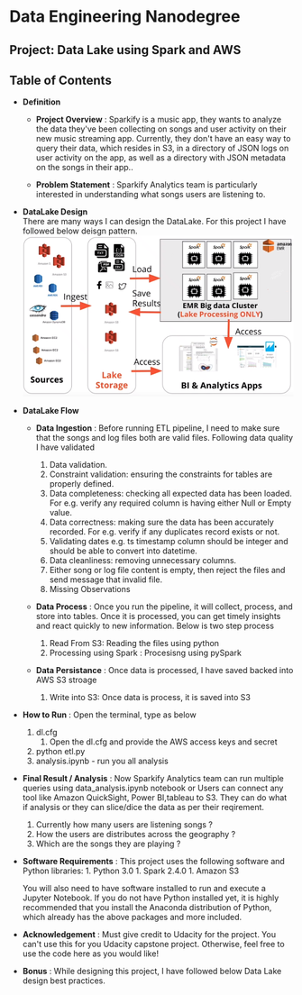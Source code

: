 # Data Engineering Nanodegree
## Project: Data Lake using Spark and AWS
## Table of Contents
* **Definition**
    * **Project Overview** :
    Sparkify is a music app, they wants to analyze the data they've been collecting on songs and user activity on their new music streaming app.
    Currently, they don't have an easy way to query their data, which resides in S3, in a directory of JSON logs on user activity on the app, as well as a directory with JSON metadata on the songs in their app..
    
    * **Problem Statement** : 
       Sparkify Analytics team is particularly interested in understanding what songs users are listening to.
   
* **DataLake Design**    
    There are many ways I can design the DataLake. For this project I have followed below deisgn pattern.
    ![Sparkify DataLake Model](https://github.com/ddgope/Data-Lake-Using-Spark/blob/master/AWSDataLake.png)
    
* **DataLake Flow**   
    * **Data Ingestion** : 
        Before running ETL pipeline, I need to make sure that the songs and log files both are valid files. Following data quality I have validated
        1. Data validation.
        1. Constraint validation: ensuring the constraints for tables are properly defined.
        1. Data completeness: checking all expected data has been loaded. For e.g. verify any required column is having either Null or Empty value.
        1. Data correctness: making sure the data has been accurately recorded. For e.g. verify if any duplicates record exists or not.
        1. Validating dates e.g. ts timestamp column should be integer and should be able to convert into datetime.
        1. Data cleanliness: removing unnecessary columns.
        1. Either song or log file content is empty, then reject the files and send message that invalid file.
        1. Missing Observations
        
    * **Data Process** :
    Once you run the pipeline, it will collect, process, and store into tables. Once it is processed, you can get timely insights and react quickly to new information. Below is two step process
        1. Read From S3: Reading the files using python
        1. Processing using Spark : Procesisng using pySpark

    * **Data Persistance** :
    Once data is processed, I have saved backed into AWS S3 stroage
        1. Write into S3: Once data is process, it is saved into S3
           
* **How to Run** : Open the terminal, type as below
    1. dl.cfg
        1. Open the dl.cfg and provide the AWS access keys and secret        
    1. python etl.py
    1. analysis.ipynb - run you all analysis
    
* **Final Result / Analysis** : Now Sparkify Analytics team can run multiple queries using data_analysis.ipynb notebook or Users can connect any tool like Amazon QuickSight, Power BI,tableau to S3. They can do what if analysis or they can slice/dice the data as per their reqirement. 
    1. Currently how many users are listening songs ?
    1. How the users are distributes across the geography ?
    1. Which are the songs they are playing ?
    
* **Software Requirements** : This project uses the following software and Python libraries:
        1. Python 3.0
        1. Spark 2.4.0
        1. Amazon S3
        
    You will also need to have software installed to run and execute a Jupyter Notebook.
    If you do not have Python installed yet, it is highly recommended that you install the Anaconda distribution of Python, which already has the above packages and more included.    

* **Acknowledgement** : Must give credit to Udacity for the project. You can't use this for you Udacity capstone project. Otherwise, feel free to use the code here as you would like!

* **Bonus** : While designing this project, I have followed below Data Lake design best practices. 

